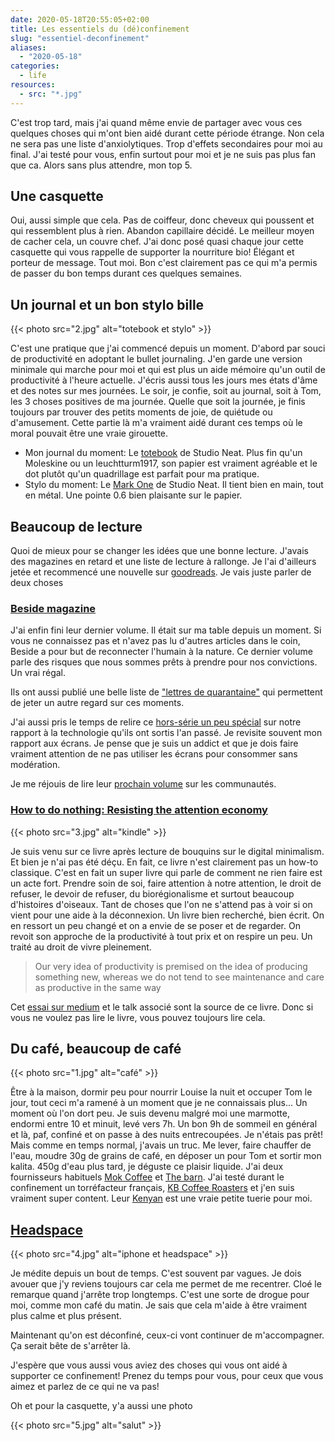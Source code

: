 ```yaml
---
date: 2020-05-18T20:55:05+02:00
title: Les essentiels du (dé)confinement
slug: "essentiel-deconfinement"
aliases:
  - "2020-05-18"
categories:
  - life
resources:
  - src: "*.jpg"
---
```


C'est trop tard, mais j'ai quand même envie de partager avec vous ces quelques choses qui m'ont bien aidé durant cette période étrange. Non cela ne sera pas une liste d'anxiolytiques. Trop d'effets secondaires pour moi au final. J'ai testé pour vous, enfin surtout pour moi et je ne suis pas plus fan que ca. Alors sans plus attendre, mon top 5.

## Une casquette

Oui, aussi simple que cela. Pas de coiffeur, donc cheveux qui poussent et qui ressemblent plus à rien. Abandon capillaire décidé. Le meilleur moyen de cacher cela, un couvre chef. J'ai donc posé quasi chaque jour cette casquette qui vous rappelle de supporter la nourriture bio! Élégant et porteur de message. Tout moi. Bon c'est clairement pas ce qui m'a permis de passer du bon temps durant ces quelques semaines.

## Un journal et un bon stylo bille

{{< photo src="2.jpg" alt="totebook et stylo" >}}

C'est une pratique que j'ai commencé depuis un moment. D'abord par souci de productivité en adoptant le bullet journaling. J'en garde une version minimale qui marche pour moi et qui est plus un aide mémoire qu'un outil de productivité à l'heure actuelle. J'écris aussi tous les jours mes états d'âme et des notes sur mes journées. Le soir, je confie, soit au journal, soit à Tom, les 3 choses positives de ma journée. Quelle que soit la journée, je finis toujours par trouver des petits moments de joie, de quiétude ou d'amusement. Cette partie là m'a vraiment aidé durant ces temps où le moral pouvait être une vraie girouette.

- Mon journal du moment: Le [totebook](https://www.studioneat.com/products/totebook) de Studio Neat. Plus fin qu'un Moleskine ou un leuchtturm1917, son papier est vraiment agréable et le dot plutôt qu'un quadrillage est parfait pour ma pratique.
- Stylo du moment: Le [Mark One](https://www.studioneat.com/products/markone) de Studio Neat. Il tient bien en main, tout en métal. Une pointe 0.6 bien plaisante sur le papier.

## Beaucoup de lecture

Quoi de mieux pour se changer les idées que une bonne lecture. J'avais des magazines en retard et une liste de lecture à rallonge. Je l'ai d'ailleurs jetée et recommencé une nouvelle sur [goodreads](https://www.goodreads.com/review/list/3062737?shelf=to-read). Je vais juste parler de deux choses

### [Beside magazine](http://beside.media)

J'ai enfin fini leur dernier volume. Il était sur ma table depuis un moment. Si vous ne connaissez pas et n'avez pas lu d'autres articles dans le coin, Beside a pour but de reconnecter l'humain à la nature. Ce dernier volume parle des risques que nous sommes prêts à prendre pour nos convictions. Un vrai régal.

Ils ont aussi publié une belle liste de ["lettres de quarantaine"](https://beside.media/fr/lettres-de-quarantaine/) qui permettent de jeter un autre regard sur ces moments.

J'ai aussi pris le temps de relire ce [hors-série un peu spécial](https://shop.beside.media/fr/collections/featured-1/products/beside-journals-01) sur notre rapport à la technologie qu'ils ont sortis l'an passé. Je revisite souvent mon rapport aux écrans. Je pense que je suis un addict et que je dois faire vraiment attention de ne pas utiliser les écrans pour consommer sans modération.

Je me réjouis de lire leur [prochain volume](https://shop.beside.media/fr/collections/featured-1/products/issue-08) sur les communautés.

### [How to do nothing: Resisting the attention economy](https://www.penguinrandomhouse.com/books/600671/how-to-do-nothing-by-jenny-odell/)

{{< photo src="3.jpg" alt="kindle" >}}

Je suis venu sur ce livre après lecture de bouquins sur le digital minimalism. Et bien je n'ai pas été déçu. En fait, ce livre n'est clairement pas un how-to classique. C'est en fait un super livre qui parle de comment ne rien faire est un acte fort. Prendre soin de soi, faire attention à notre attention, le droit de refuser, le devoir de refuser, du biorégionalisme et surtout beaucoup d'histoires d'oiseaux. Tant de choses que l'on ne s'attend pas à voir si on vient pour une aide à la déconnexion. Un livre bien recherché, bien écrit. On en ressort un peu changé et on a envie de se poser et de regarder. On revoit son approche de la productivité à tout prix et on respire un peu. Un traité au droit de vivre pleinement.

> Our very idea of productivity is premised on the idea of producing something new, whereas we do not tend to see maintenance and care as productive in the same way

Cet [essai sur medium](https://medium.com/@the_jennitaur/how-to-do-nothing-57e100f59bbb) et le talk associé sont la source de ce livre. Donc si vous ne voulez pas lire le livre, vous pouvez toujours lire cela.

## Du café, beaucoup de café

{{< photo src="1.jpg" alt="café" >}}

Être à la maison, dormir peu pour nourrir Louise la nuit et occuper Tom le jour, tout ceci m'a ramené à un moment que je ne connaissais plus... Un moment où l'on dort peu. Je suis devenu malgré moi une marmotte, endormi entre 10 et minuit, levé vers 7h. Un bon 9h de sommeil en général et là, paf, confiné et on passe à des nuits entrecoupées. Je n'étais pas prêt! Mais comme en temps normal, j'avais un truc. Me lever, faire chauffer de l'eau, moudre 30g de grains de café, en déposer un pour Tom et sortir mon kalita. 450g d'eau plus tard, je déguste ce plaisir liquide. J'ai deux fournisseurs habituels [Mok Coffee](https://mokcoffee.be) et [The barn](https://thebarn.de). J'ai testé durant le confinement un torréfacteur français, [KB Coffee Roasters](https://www.kbcafeshop.com) et j'en suis vraiment super content. Leur [Kenyan](https://kbcoffeeroasters.com/collections/retail-bags/products/kamwangi) est une vraie petite tuerie pour moi.

## [Headspace](https://www.headspace.com)

{{< photo src="4.jpg" alt="iphone et headspace" >}}

Je médite depuis un bout de temps. C'est souvent par vagues. Je dois avouer que j'y reviens toujours car cela me permet de me recentrer. Cloé le remarque quand j'arrête trop longtemps. C'est une sorte de drogue pour moi, comme mon café du matin. Je sais que cela m'aide à être vraiment plus calme et plus présent.

Maintenant qu'on est déconfiné, ceux-ci vont continuer de m'accompagner. Ça serait bête de s'arrêter là.

J'espère que vous aussi vous aviez des choses qui vous ont aidé à supporter ce confinement! Prenez du temps pour vous, pour ceux que vous aimez et parlez de ce qui ne va pas!

Oh et pour la casquette, y'a aussi une photo

{{< photo src="5.jpg" alt="salut" >}}
